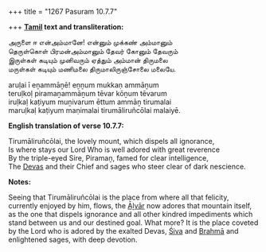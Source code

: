 +++
title = "1267 Pasuram 10.7.7"

+++
**[Tamil](/definition/tamil#history "show Tamil definitions") text and transliteration:**

அருளை ஈ என்அம்மானே! என்னும் முக்கண் அம்மானும்  
தெருள்கொள் பிரமன்அம்மானும் தேவர் கோனும் தேவரும்  
இருள்கள் கடியும் முனிவரும் ஏத்தும் அம்மான் திருமலை  
மருள்கள் கடியும் மணிமலை திருமாலிருஞ்சோலை மலையே.

aruḷai ī eṉammāṉē! eṉṉum mukkaṇ ammāṉum  
teruḷkoḷ piramaṉammāṉum tēvar kōṉum tēvarum  
iruḷkaḷ kaṭiyum muṉivarum ēttum ammāṉ tirumalai  
maruḷkaḷ kaṭiyum maṇimalai tirumāliruñcōlai malaiyē.

**English translation of verse 10.7.7:**

Tirumāliruñcōlai, the lovely mount, which dispels all ignorance,  
Is where stays our Lord Who is well adored with great reverence  
By the triple-eyed Sire, Piramaṉ, famed for clear intelligence,  
The [Devas](/definition/deva#vaishnavism "show Devas definitions") and their Chief and sages who steer clear of dark nescience.

**Notes:**

Seeing that Tirumāliruñcōlai is the place from where all that felicity, currently enjoyed by him, flows, the [Āḻvār](/definition/aḻvar#vaishnavism "show Āḻvār definitions") now adores that mountain itself, as the one that dispels ignorance and all other kindred impediments which stand between us and our destined goal. What more? It is the place coveted by the Lord who is adored by the exalted Devas, [Śiva](/definition/shiva#vaishnavism "show Śiva definitions") and [Brahmā](/definition/brahma#vaishnavism "show Brahmā definitions") and enlightened sages, with deep devotion.


